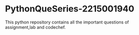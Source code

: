 # PythonQueSeries-2215001940
This python repository contains all the important questions of assignment,lab and codechef.
